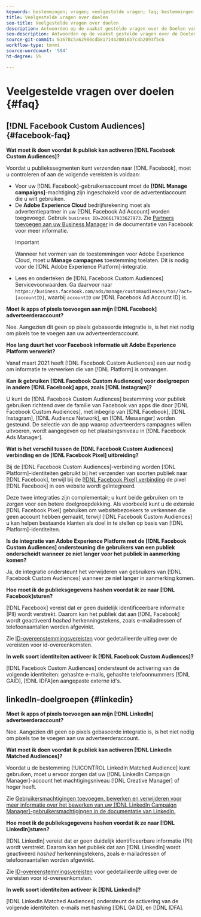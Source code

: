 ```yaml
---
keywords: bestemmingen; vragen; veelgestelde vragen; faq; bestemmingen - vk
title: Veelgestelde vragen over doelen
seo-title: Veelgestelde vragen over doelen
description: Antwoorden op de vaakst gestelde vragen over de Doelen van Adobe Experience Platform
seo-description: Antwoorden op de vaakst gestelde vragen over de Doelen van Adobe Experience Platform
source-git-commit: 61678c5a62980cdb81714420016b7c4b2093f5c6
workflow-type: tm+mt
source-wordcount: '594'
ht-degree: 5%

---
```



# Veelgestelde vragen over doelen {#faq}

## [!DNL Facebook Custom Audiences] {#facebook-faq}

**Wat moet ik doen voordat ik publiek kan activeren  [!DNL Facebook Custom Audiences]?**

Voordat u publiekssegmenten kunt verzenden naar [!DNL Facebook], moet u controleren of aan de volgende vereisten is voldaan:

* Voor uw [!DNL Facebook]-gebruikersaccount moet de **[!DNL Manage campaigns]**-machtiging zijn ingeschakeld voor de advertentiaccount die u wilt gebruiken.
* De **Adobe Experience Cloud** bedrijfsrekening moet als advertentiepartner in uw [!DNL Facebook Ad Account] worden toegevoegd. Gebruik `business ID=206617933627973`. Zie [Partners toevoegen aan uw Business Manager](https://www.facebook.com/business/help/1717412048538897) in de documentatie van Facebook voor meer informatie.
   >[!IMPORTANT]
   >
   > Wanneer het vormen van de toestemmingen voor Adobe Experience Cloud, moet u **Manage campagnes** toestemming toelaten. Dit is nodig voor de [!DNL Adobe Experience Platform]-integratie.
* Lees en onderteken de [!DNL Facebook Custom Audiences] Servicevoorwaarden. Ga daarvoor naar `https://business.facebook.com/ads/manage/customaudiences/tos/?act=[accountID]`, waarbij `accountID` uw [!DNL Facebook Ad Account ID] is.

**Moet ik apps of pixels toevoegen aan mijn  [!DNL Facebook] adverteerderaccount?**

Nee. Aangezien dit geen op pixels gebaseerde integratie is, is het niet nodig om pixels toe te voegen aan uw adverteerderaccount.

**Hoe lang duurt het voor Facebook informatie uit Adobe Experience Platform verwerkt?**

Vanaf maart 2021 heeft [!DNL Facebook Custom Audiences] een uur nodig om informatie te verwerken die van [!DNL Platform] is ontvangen.

**Kan ik gebruiken  [!DNL Facebook Custom Audiences] voor doelgroepen in andere  [!DNL Facebook] apps, zoals  [!DNL Instagram]?**

U kunt de [!DNL Facebook Custom Audiences] bestemming voor publiek gebruiken richtend over de familie van Facebook van apps die door [!DNL Facebook Custom Audiences], met inbegrip van [!DNL Facebook], [!DNL Instagram], [!DNL Audience Network], en [!DNL Messenger] worden gesteund. De selectie van de app waarop adverteerders campagnes willen uitvoeren, wordt aangegeven op het plaatsingsniveau in [!DNL Facebook Ads Manager].

**Wat is het verschil tussen de  [!DNL Facebook Custom Audiences] verbinding en de  [!DNL Facebook Pixel] uitbreiding?**

Bij de [!DNL Facebook Custom Audiences]-verbinding worden [!DNL Platform]-identiteiten gebruikt bij het verzenden van soorten publiek naar [!DNL Facebook], terwijl bij de [[!DNL Facebook Pixel] verbinding](../destinations/catalog/advertising/facebook-pixel.md) de pixel [!DNL Facebook] in een website wordt geïntegreerd.

Deze twee integraties zijn complementair; u kunt beide gebruiken om te zorgen voor een betere doelgroepdekking. Als voorbeeld kunt u de extensie [!DNL Facebook Pixel] gebruiken om websitebezoekers te verkennen die geen account hebben gemaakt, terwijl [!DNL Facebook Custom Audiences] u kan helpen bestaande klanten als doel in te stellen op basis van [!DNL Platform]-identiteiten.

**Is de integratie van Adobe Experience Platform met de  [!DNL Facebook Custom Audiences] ondersteuning die gebruikers van een publiek onderscheidt wanneer ze niet langer voor het publiek in aanmerking komen?**

Ja, de integratie ondersteunt het verwijderen van gebruikers van [!DNL Facebook Custom Audiences] wanneer ze niet langer in aanmerking komen.

**Hoe moet ik de publieksgegevens hashen voordat ik ze naar  [!DNL Facebook]sturen?**

[!DNL Facebook] vereist dat er geen duidelijk identificeerbare informatie (PII) wordt verstrekt. Daarom kan het publiek dat aan [!DNL Facebook] wordt geactiveerd *hashed* herkenningstekens, zoals e-mailadressen of telefoonaantallen worden afgevinkt.

Zie [ID-overeenstemmingsvereisten](catalog/social/facebook.md#id-matching-requirements) voor gedetailleerde uitleg over de vereisten voor id-overeenkomsten.

**In welk soort identiteiten activeer ik  [!DNL Facebook Custom Audiences]?**

[!DNL Facebook Custom Audiences] ondersteunt de activering van de volgende identiteiten: gehashte e-mails, gehashte telefoonnummers  [!DNL GAID],  [!DNL IDFA]en aangepaste externe id&#39;s.

## linkedIn-doelgroepen {#linkedin}

**Moet ik apps of pixels toevoegen aan mijn  [!DNL LinkedIn] adverteerderaccount?**

Nee. Aangezien dit geen op pixels gebaseerde integratie is, is het niet nodig om pixels toe te voegen aan uw adverteerderaccount.

**Wat moet ik doen voordat ik publiek kan activeren  [!DNL LinkedIn Matched Audiences]?**

Voordat u de bestemming [!UICONTROL LinkedIn Matched Audience] kunt gebruiken, moet u ervoor zorgen dat uw [!DNL LinkedIn Campaign Manager]-account het machtigingsniveau [!DNL Creative Manager] of hoger heeft.

Zie [Gebruikersmachtigingen toevoegen, bewerken en verwijderen voor meer informatie over het bewerken van uw [!DNL LinkedIn Campaign Manager]-gebruikersmachtigingen in de documentatie van LinkedIn.](https://www.linkedin.com/help/lms/answer/5753)

**Hoe moet ik de publieksgegevens hashen voordat ik ze naar  [!DNL LinkedIn]sturen?**

[!DNL LinkedIn] vereist dat er geen duidelijk identificeerbare informatie (PII) wordt verstrekt. Daarom kan het publiek dat aan [!DNL LinkedIn] wordt geactiveerd *hashed* herkenningstekens, zoals e-mailadressen of telefoonaantallen worden afgevinkt.

Zie [ID-overeenstemmingsvereisten](catalog/social/linkedin.md#id-matching-requirements) voor gedetailleerde uitleg over de vereisten voor id-overeenkomsten.

**In welk soort identiteiten activeer ik  [!DNL LinkedIn]?**

[!DNL LinkedIn Matched Audiences] ondersteunt de activering van de volgende identiteiten: e-mails met hashing  [!DNL GAID], en  [!DNL IDFA].
